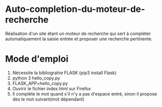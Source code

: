 # Auto-completion-du-moteur-de-recherche

Réalisation d'un site étant un moteur de recherche qui sert à compléter automatiquement la saisie entrée et proposer une recherche pertinente. 

# Mode d'emploi
1. Nécessite la bibliograhie FLASK (pip3 install Flask)
2. python 3 hello_copy.py  
3. FLASK_APP=hello_copy.py
4. Ouvirir le fichier index.html sur Firefox
5. Il complète le mot quand s'il n'y a pas d'espace entré, sinon il propose des le mot suivant(mot dépendant)